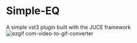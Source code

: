 # Simple-EQ
A simple vst3 plugin built with the JUCE framework 
![ezgif com-video-to-gif-converter](https://github.com/ksahib/Simple-EQ/assets/161735924/6a7dc1ad-9a88-47f4-8401-741477f65a7f)

